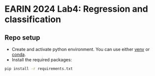 # EARIN 2024 Lab4: Regression and classification

## Repo setup

* Create and activate python environment. You can use either [venv](https://docs.python.org/3/library/venv.html)
  or [conda](https://conda.io/projects/conda/en/latest/user-guide/tasks/manage-environments.html#activating-an-environment).
* Install the required packages:

```bash
pip install -r requirements.txt
```
